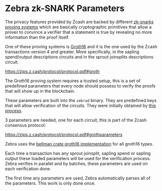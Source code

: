# Zebra zk-SNARK Parameters

The privacy features provided by Zcash are backed by different [zk-snarks proving systems](https://z.cash/technology/zksnarks/) which are basically cryptographic primitives that allow a prover to convince a verifier that a statement is true by revealing no more information than the proof itself.

One of these proving systems is [Groth16](https://eprint.iacr.org/2016/260.pdf) and it is the one used by the Zcash transactions version 4 and greater. More specifically, in the sapling spend/output descriptions circuits and in the sprout joinsplits descriptions circuit.

https://zips.z.cash/protocol/protocol.pdf#groth

The Groth16 proving system requires a trusted setup, this is a set of predefined parameters that every node should possess to verify the proofs that will show up in the blockchain.

These parameters are built into the `zebrad` binary. They are predefined keys that will allow verification of the circuits. They were initially obtained by [this process](https://eprint.iacr.org/2017/1050.pdf).

3 parameters are needed, one for each circuit, this is part of the Zcash consensus protocol:

https://zips.z.cash/protocol/protocol.pdf#grothparameters

Zebra uses the [bellman crate groth16 implementation](https://crates.io/crates/groth16) for all groth16 types.

Each time a transaction has any sprout joinsplit, sapling spend or sapling output these loaded parameters will be used for the verification process. Zebra verifies in parallel and by batches, these parameters are used on each verification done.

The first time any parameters are used, Zebra automatically parses all of the parameters. This work
is only done once.
